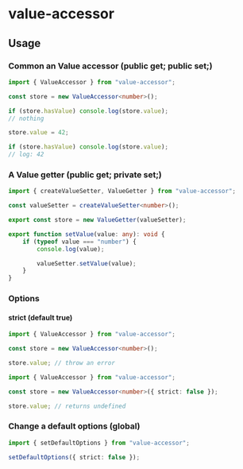# value-accessor

## Usage

### Common an Value accessor (public get; public set;)

```ts
import { ValueAccessor } from "value-accessor";

const store = new ValueAccessor<number>();

if (store.hasValue) console.log(store.value);
// nothing

store.value = 42;

if (store.hasValue) console.log(store.value);
// log: 42
```

### A Value getter (public get; private set;)

```ts
import { createValueSetter, ValueGetter } from "value-accessor";

const valueSetter = createValueSetter<number>();

export const store = new ValueGetter(valueSetter);

export function setValue(value: any): void {
    if (typeof value === "number") {
        console.log(value);

        valueSetter.setValue(value);
    }
}
```

### Options

#### strict (default true)

```ts
import { ValueAccessor } from "value-accessor";

const store = new ValueAccessor<number>();

store.value; // throw an error
```

```ts
import { ValueAccessor } from "value-accessor";

const store = new ValueAccessor<number>({ strict: false });

store.value; // returns undefined
```

### Change a default options (global)

```ts
import { setDefaultOptions } from "value-accessor";

setDefaultOptions({ strict: false });
```

